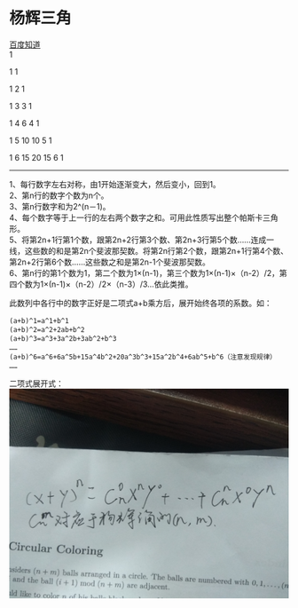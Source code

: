 # 杨辉三角



[百度知道](https://zhidao.baidu.com/question/367384574464313844.html)  
1 

1 1 

1 2 1 

1 3 3 1 

1 4 6 4 1 

1 5 10 10 5 1 

1 6 15 20 15 6 1 

---

<!--more-->
1、每行数字左右对称，由1开始逐渐变大，然后变小，回到1。  
2、第n行的数字个数为n个。  
3、第n行数字和为2^(n－1)。  
4、每个数字等于上一行的左右两个数字之和。可用此性质写出整个帕斯卡三角形。  
5、将第2n+1行第1个数，跟第2n+2行第3个数、第2n+3行第5个数……连成一线，这些数的和是第2n个斐波那契数。将第2n行第2个数，跟第2n+1行第4个数、第2n+2行第6个数……这些数之和是第2n-1个斐波那契数。  
6、第n行的第1个数为1，第二个数为1×(n-1)，第三个数为1×(n-1)×（n-2）/2，第四个数为1×(n-1)×（n-2）/2×（n-3）/3…依此类推。  

此数列中各行中的数字正好是二项式a+b乘方后，展开始终各项的系数。如：
```
(a+b)^1=a^1+b^1
(a+b)^2=a^2+2ab+b^2
(a+b)^3=a^3+3a^2b+3ab^2+b^3
……
(a+b)^6=a^6+6a^5b+15a^4b^2+20a^3b^3+15a^2b^4+6ab^5+b^6（注意发现规律）
……
```

二项式展开式：![](images/20180721192815130.jpg)
